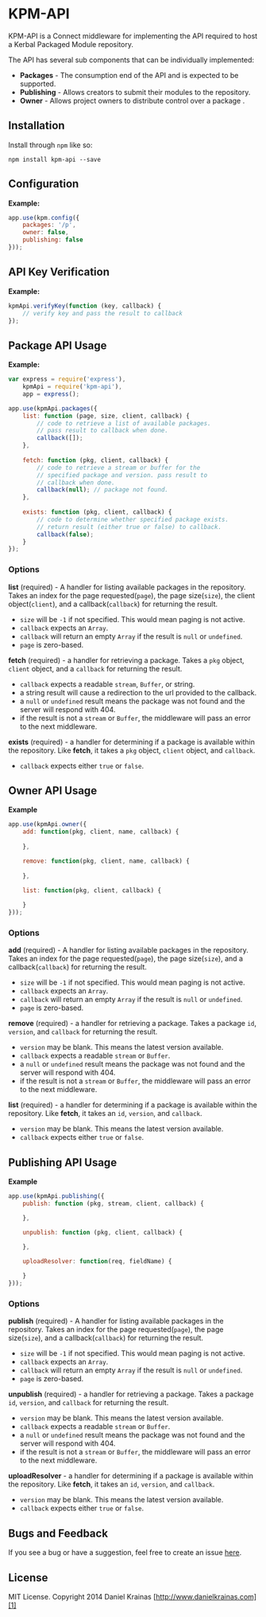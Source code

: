 # KPM-API

KPM-API is a Connect middleware for implementing the API required to host a Kerbal Packaged Module repository. 

The API has several sub components that can be individually implemented:

- **Packages** - The consumption end of the API and is expected to be supported.
- **Publishing** - Allows creators to submit their modules to the repository.
- **Owner** - Allows project owners to distribute control over a package .  

## Installation

Install through `npm` like so:

`npm install kpm-api --save`

## Configuration

**Example:**

```js
app.use(kpm.config({
    packages: '/p',
    owner: false,
    publishing: false
}));
```

## API Key Verification

**Example:**

```js
kpmApi.verifyKey(function (key, callback) {
    // verify key and pass the result to callback
});
```

## Package API Usage

**Example:**

```js
var express = require('express'),
	kpmApi = require('kpm-api'),
	app = express();

app.use(kpmApi.packages({
    list: function (page, size, client, callback) {
        // code to retrieve a list of available packages.
		// pass result to callback when done.
		callback([]);
    },
    
    fetch: function (pkg, client, callback) {
        // code to retrieve a stream or buffer for the
		// specified package and version. pass result to
		// callback when done.
		callback(null); // package not found. 
    },
    
    exists: function (pkg, client, callback) {
        // code to determine whether specified package exists.
		// return result (either true or false) to callback.
		callback(false);
    }
});
```

### Options

**list** (required) - A handler for listing available packages in the repository. Takes an index for the page requested(`page`), the page size(`size`), the client object(`client`), and a callback(`callback`) for returning the result. 

- `size` will be `-1` if not specified. This would mean paging is not active.
- `callback` expects an `Array`.
- `callback` will return an empty `Array` if the result is `null` or `undefined`.
- `page` is zero-based.

**fetch** (required) - a handler for retrieving a package. Takes a `pkg` object, `client` object, and a `callback` for returning the result.

- `callback` expects a readable `stream`, `Buffer`, or string.
- a string result will cause a redirection to the url provided to the callback.
- a `null` or `undefined` result means the package was not found and the server will respond with 404.
- if the result is not a `stream` or `Buffer`, the middleware will pass an error to the next middleware.

**exists** (required) - a handler for determining if a package is available within the repository. Like **fetch**, it takes a `pkg` object, `client` object, and `callback`.

- `callback` expects either `true` or `false`.

## Owner API Usage

**Example**

```js
app.use(kpmApi.owner({
    add: function(pkg, client, name, callback) {
        
    },

    remove: function(pkg, client, name, callback) {
        
    },

    list: function(pkg, client, callback) {
        
    }
}));
```

### Options

**add** (required) - A handler for listing available packages in the repository. Takes an index for the page requested(`page`), the page size(`size`), and a callback(`callback`) for returning the result. 

- `size` will be `-1` if not specified. This would mean paging is not active.
- `callback` expects an `Array`.
- `callback` will return an empty `Array` if the result is `null` or `undefined`.
- `page` is zero-based.

**remove** (required) - a handler for retrieving a package. Takes a package `id`, `version`, and `callback` for returning the result.

- `version` may be blank. This means the latest version available.
- `callback` expects a readable `stream` or `Buffer`.
- a `null` or `undefined` result means the package was not found and the server will respond with 404.
- if the result is not a `stream` or `Buffer`, the middleware will pass an error to the next middleware.

**list** (required) - a handler for determining if a package is available within the repository. Like **fetch**, it takes an `id`, `version`, and `callback`.

- `version` may be blank. This means the latest version available.
- `callback` expects either `true` or `false`.  

## Publishing API Usage

**Example**

```js
app.use(kpmApi.publishing({
    publish: function (pkg, stream, client, callback) {

    },

    unpublish: function (pkg, client, callback) {

    },

	uploadResolver: function(req, fieldName) {
		
	}
}));
```

### Options

**publish** (required) - A handler for listing available packages in the repository. Takes an index for the page requested(`page`), the page size(`size`), and a callback(`callback`) for returning the result. 

- `size` will be `-1` if not specified. This would mean paging is not active.
- `callback` expects an `Array`.
- `callback` will return an empty `Array` if the result is `null` or `undefined`.
- `page` is zero-based.

**unpublish** (required) - a handler for retrieving a package. Takes a package `id`, `version`, and `callback` for returning the result.

- `version` may be blank. This means the latest version available.
- `callback` expects a readable `stream` or `Buffer`.
- a `null` or `undefined` result means the package was not found and the server will respond with 404.
- if the result is not a `stream` or `Buffer`, the middleware will pass an error to the next middleware.

**uploadResolver** - a handler for determining if a package is available within the repository. Like **fetch**, it takes an `id`, `version`, and `callback`.

- `version` may be blank. This means the latest version available.
- `callback` expects either `true` or `false`.  

## Bugs and Feedback

If you see a bug or have a suggestion, feel free to create an issue [here][2].

## License

MIT License. Copyright 2014 Daniel Krainas [http://www.danielkrainas.com][1]

[0]: http://expressjs.com/
[1]: http://www.danielkrainas.com
[2]: https://github.com/danielkrainas/kpm-api/issues